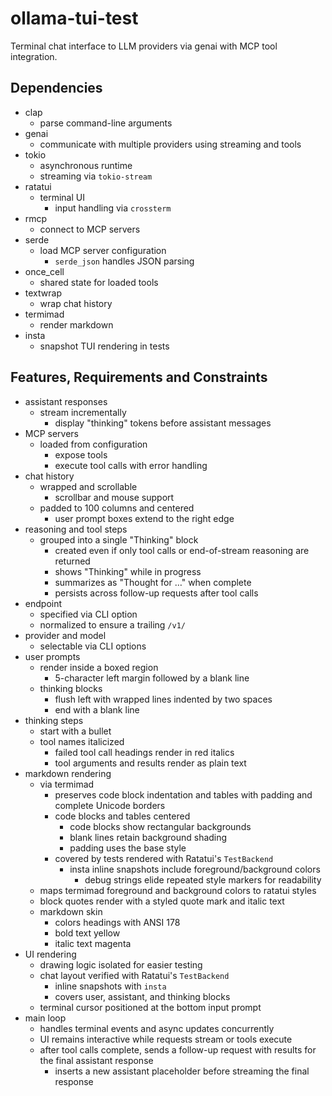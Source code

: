 # ollama-tui-test
Terminal chat interface to LLM providers via genai with MCP tool integration.

## Dependencies
- clap
  - parse command-line arguments
- genai
  - communicate with multiple providers using streaming and tools
- tokio
  - asynchronous runtime
  - streaming via `tokio-stream`
- ratatui
  - terminal UI
    - input handling via `crossterm`
- rmcp
  - connect to MCP servers
- serde
  - load MCP server configuration
    - `serde_json` handles JSON parsing
- once_cell
  - shared state for loaded tools
- textwrap
  - wrap chat history
- termimad
  - render markdown
- insta
  - snapshot TUI rendering in tests

## Features, Requirements and Constraints
- assistant responses
  - stream incrementally
    - display "thinking" tokens before assistant messages
- MCP servers
  - loaded from configuration
    - expose tools
    - execute tool calls with error handling
- chat history
  - wrapped and scrollable
    - scrollbar and mouse support
  - padded to 100 columns and centered
    - user prompt boxes extend to the right edge
- reasoning and tool steps
  - grouped into a single "Thinking" block
    - created even if only tool calls or end-of-stream reasoning are returned
    - shows "Thinking" while in progress
    - summarizes as "Thought for …" when complete
    - persists across follow-up requests after tool calls
- endpoint
  - specified via CLI option
  - normalized to ensure a trailing `/v1/`
- provider and model
  - selectable via CLI options
- user prompts
  - render inside a boxed region
    - 5-character left margin followed by a blank line
  - thinking blocks
    - flush left with wrapped lines indented by two spaces
    - end with a blank line
- thinking steps
  - start with a bullet
  - tool names italicized
    - failed tool call headings render in red italics
    - tool arguments and results render as plain text
- markdown rendering
  - via termimad
    - preserves code block indentation and tables with padding and complete Unicode borders
    - code blocks and tables centered
      - code blocks show rectangular backgrounds
      - blank lines retain background shading
      - padding uses the base style
    - covered by tests rendered with Ratatui's `TestBackend`
      - insta inline snapshots include foreground/background colors
        - debug strings elide repeated style markers for readability
  - maps termimad foreground and background colors to ratatui styles
  - block quotes render with a styled quote mark and italic text
  - markdown skin
    - colors headings with ANSI 178
    - bold text yellow
    - italic text magenta
- UI rendering
  - drawing logic isolated for easier testing
  - chat layout verified with Ratatui's `TestBackend`
    - inline snapshots with `insta`
    - covers user, assistant, and thinking blocks
  - terminal cursor positioned at the bottom input prompt
- main loop
  - handles terminal events and async updates concurrently
  - UI remains interactive while requests stream or tools execute
  - after tool calls complete, sends a follow-up request with results for the final assistant response
    - inserts a new assistant placeholder before streaming the final response
